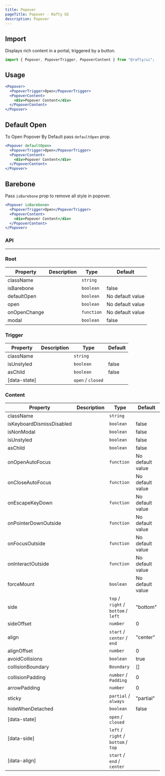 ```yaml
---
title: Popover
pageTitle: Popover - Rafty UI
description: Popover
---
```


## Import

Displays rich content in a portal, triggered by a button.

```jsx
import { Popover, PopoverTrigger, PopoverContent } from "@rafty/ui";
```

## Usage

```jsx
<Popover>
  <PopoverTrigger>Open</PopoverTrigger>
  <PopoverContent>
    <div>Popover Content</div>
  </PopoverContent>
</Popover>
```

## Default Open

To Open Popover By Default pass `defaultOpen` prop.

```jsx
<Popover defaultOpen>
  <PopoverTrigger>Open</PopoverTrigger>
  <PopoverContent>
    <div>Popover Content</div>
  </PopoverContent>
</Popover>
```

## Barebone

Pass `isBarebone` prop to remove all style in popover.

```jsx
<Popover isBarebone>
  <PopoverTrigger>Open</PopoverTrigger>
  <PopoverContent>
    <div>Popover Content</div>
  </PopoverContent>
</Popover>
```

### API

---

### Root

| Property     | Description | Type       | Default          |
| ------------ | ----------- | ---------- | ---------------- |
| className    |             | `string`   |                  |
| isBarebone   |             | `boolean`  | false            |
| defaultOpen  |             | `boolean`  | No default value |
| open         |             | `boolean`  | No default value |
| onOpenChange |             | `function` | No default value |
| modal        |             | `boolean`  | false            |

### Trigger

| Property     | Description | Type              | Default |
| ------------ | ----------- | ----------------- | ------- |
| className    |             | `string`          |         |
| isUnstyled   |             | `boolean`         | false   |
| asChild      |             | `boolean`         | false   |
| [data-state] |             | `open` / `closed` |         |

### Content

| Property                  | Description | Type                                | Default          |
| ------------------------- | ----------- | ----------------------------------- | ---------------- |
| className                 |             | `string`                            |                  |
| isKeyboardDismissDisabled |             | `boolean`                           | false            |
| isNonModal                |             | `boolean`                           | false            |
| isUnstyled                |             | `boolean`                           | false            |
| asChild                   |             | `boolean`                           | false            |
| onOpenAutoFocus           |             | `function`                          | No default value |
| onCloseAutoFocus          |             | `function`                          | No default value |
| onEscapeKeyDown           |             | `function`                          | No default value |
| onPointerDownOutside      |             | `function`                          | No default value |
| onFocusOutside            |             | `function`                          | No default value |
| onInteractOutside         |             | `function`                          | No default value |
| forceMount                |             | `boolean`                           | No default value |
| side                      |             | `top` / `right` / `bottom` / `left` | "bottom"         |
| sideOffset                |             | `number`                            | 0                |
| align                     |             | `start` / `center` / `end`          | "center"         |
| alignOffset               |             | `number`                            | 0                |
| avoidCollisions           |             | `boolean`                           | true             |
| collisionBoundary         |             | `Boundary`                          | []               |
| collisionPadding          |             | `number` / `Padding`                | 0                |
| arrowPadding              |             | `number`                            | 0                |
| sticky                    |             | `partial` / `always`                | "partial"        |
| hideWhenDetached          |             | `boolean`                           | false            |
| [data-state]              |             | `open` / `closed`                   |                  |
| [data-side]               |             | `left` / `right` / `bottom` / `top` |                  |
| [data-align]              |             | `start` / `end` / `center`          |                  |
